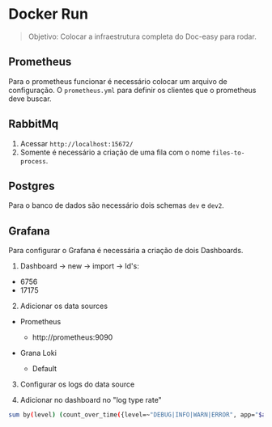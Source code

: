 
# Docker Run

> Objetivo: Colocar a infraestrutura completa do Doc-easy para rodar.

## Prometheus

Para o prometheus funcionar é necessário colocar um arquivo de configuração. O `prometheus.yml` para definir os clientes que o prometheus deve buscar.

## RabbitMq

1. Acessar `http://localhost:15672/`
2. Somente é necessário a criação de uma fila com o nome `files-to-process`.

## Postgres

Para o banco de dados são necessário dois schemas `dev` e `dev2`. 

## Grafana

Para configurar o Grafana é necessária a criação de dois Dashboards.

1. Dashboard -> new -> import -> Id's:

- 6756
- 17175

2. Adicionar os data sources

- Prometheus
    - http://prometheus:9090
    
- Grana Loki
    - Default

3. Configurar os logs do data source

4. Adicionar no dashboard no "log type rate"

```bash
sum by(level) (count_over_time({level=~"DEBUG|INFO|WARN|ERROR", app="$app_name"} [$__interval]))
```